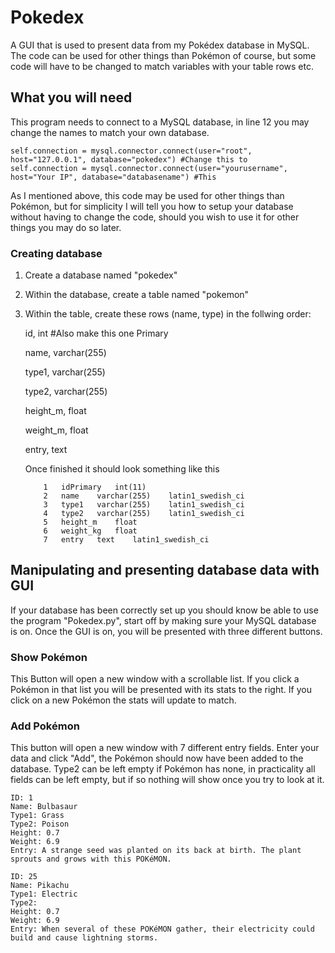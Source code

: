 # Pokedex
A GUI that is used to present data from my Pokédex database in MySQL. The code can be used for other things than Pokémon of course, but some code will have to be changed to match variables with your table rows etc. 

## What you will need
This program needs to connect to a MySQL database, in line 12 you may change the names to match your own database.
```
self.connection = mysql.connector.connect(user="root", host="127.0.0.1", database="pokedex") #Change this to
self.connection = mysql.connector.connect(user="yourusername", host="Your IP", database="databasename") #This
```

As I mentioned above, this code may be used for other things than Pokémon, but for simplicity I will tell you how to setup your database without having to change the code, should you wish to use it for other things you may do so later.

### Creating database
1. Create a database named "pokedex"
2. Within the database, create a table named "pokemon"
3. Within the table, create these rows (name, type) in the follwing order:


	id, int #Also make this one Primary

	name, varchar(255)

	type1, varchar(255)

	type2, varchar(255)

	height_m, float

	weight_m, float

	entry, text

	Once finished it should look something like this 

	```
		1 	idPrimary 	int(11) 						
		2 	name 	varchar(255) 	latin1_swedish_ci 				
		3 	type1 	varchar(255) 	latin1_swedish_ci 					
		4 	type2 	varchar(255) 	latin1_swedish_ci 				
		5 	height_m 	float 							
		6 	weight_kg 	float 						 	
		7 	entry 	text 	latin1_swedish_ci 						
	```

## Manipulating and presenting database data with GUI
If your database has been correctly set up you should know be able to use the program "Pokedex.py", start off by making sure your MySQL database is on. Once the GUI is on, you will be presented with three different buttons.

### Show Pokémon
This Button will open a new window with a scrollable list. If you click a Pokémon in that list you will be presented with its stats to the right. If you click on a new Pokémon the stats will update to match.

### Add Pokémon
This button will open a new  window with 7 different entry fields. Enter your data and click "Add", the Pokémon should now have been added to the database. Type2 can be left empty if Pokémon has none, in practicality all fields can be left empty, but if so nothing will show once you try to look at it.

```
ID: 1
Name: Bulbasaur
Type1: Grass
Type2: Poison
Height: 0.7
Weight: 6.9
Entry: A strange seed was planted on its back at birth. The plant sprouts and grows with this POKéMON.

```


```
ID: 25
Name: Pikachu
Type1: Electric
Type2: 
Height: 0.7
Weight: 6.9
Entry: When several of these POKéMON gather, their electricity could build and cause lightning storms.
```



